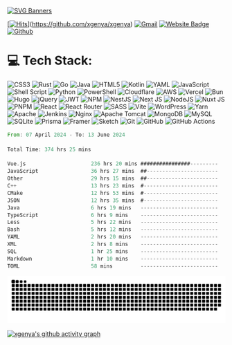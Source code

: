 
[![SVG Banners](https://svg-banners.vercel.app/api?type=origin&text1=Hi%20there%20👋&text2=%20wellcome&width=1000&height=400)](https://github.com/Akshay090/svg-banners)

[[![Hits](https://hits.seeyoufarm.com/api/count/incr/badge.svg?url=https%3A%2F%2Fgithub.com%2xgenya%2xgenya&count_bg=%2379C83D&title_bg=%23555555&icon=&icon_color=%23E7E7E7&title=Profile+Views&edge_flat=false)](https://hits.seeyoufarm.com)](https://github.com/xgenya/xgenya)
[![Gmail](https://img.shields.io/badge/-Gmail-c14438?style=flat&logo=Gmail&logoColor=white)](mailto:i@remrin.dev)
[![Website Badge](https://img.shields.io/badge/-Website-c14438?style=flat&logo=Google-Chrome&logoColor=white&link=https://remrin.dev)](https://remrin.dev)
[![Github](https://img.shields.io/github/followers/hejazizo?label=Follow&style=social)](https://github.com/hejazizo)



# 💻 Tech Stack:
![CSS3](https://img.shields.io/badge/css3-%231572B6.svg?style=for-the-badge&logo=css3&logoColor=white) ![Rust](https://img.shields.io/badge/rust-%23000000.svg?style=for-the-badge&logo=rust&logoColor=white) ![Go](https://img.shields.io/badge/go-%2300ADD8.svg?style=for-the-badge&logo=go&logoColor=white) ![Java](https://img.shields.io/badge/java-%23ED8B00.svg?style=for-the-badge&logo=openjdk&logoColor=white) ![HTML5](https://img.shields.io/badge/html5-%23E34F26.svg?style=for-the-badge&logo=html5&logoColor=white) ![Kotlin](https://img.shields.io/badge/kotlin-%237F52FF.svg?style=for-the-badge&logo=kotlin&logoColor=white) ![YAML](https://img.shields.io/badge/yaml-%23ffffff.svg?style=for-the-badge&logo=yaml&logoColor=151515) ![JavaScript](https://img.shields.io/badge/javascript-%23323330.svg?style=for-the-badge&logo=javascript&logoColor=%23F7DF1E) ![Shell Script](https://img.shields.io/badge/shell_script-%23121011.svg?style=for-the-badge&logo=gnu-bash&logoColor=white) ![Python](https://img.shields.io/badge/python-3670A0?style=for-the-badge&logo=python&logoColor=ffdd54) ![PowerShell](https://img.shields.io/badge/PowerShell-%235391FE.svg?style=for-the-badge&logo=powershell&logoColor=white) ![Cloudflare](https://img.shields.io/badge/Cloudflare-F38020?style=for-the-badge&logo=Cloudflare&logoColor=white) ![AWS](https://img.shields.io/badge/AWS-%23FF9900.svg?style=for-the-badge&logo=amazon-aws&logoColor=white) ![Vercel](https://img.shields.io/badge/vercel-%23000000.svg?style=for-the-badge&logo=vercel&logoColor=white) ![Bun](https://img.shields.io/badge/Bun-%23000000.svg?style=for-the-badge&logo=bun&logoColor=white) ![Hugo](https://img.shields.io/badge/Hugo-black.svg?style=for-the-badge&logo=Hugo) ![jQuery](https://img.shields.io/badge/jquery-%230769AD.svg?style=for-the-badge&logo=jquery&logoColor=white) ![JWT](https://img.shields.io/badge/JWT-black?style=for-the-badge&logo=JSON%20web%20tokens) ![NPM](https://img.shields.io/badge/NPM-%23CB3837.svg?style=for-the-badge&logo=npm&logoColor=white) ![NestJS](https://img.shields.io/badge/nestjs-%23E0234E.svg?style=for-the-badge&logo=nestjs&logoColor=white) ![Next JS](https://img.shields.io/badge/Next-black?style=for-the-badge&logo=next.js&logoColor=white) ![NodeJS](https://img.shields.io/badge/node.js-6DA55F?style=for-the-badge&logo=node.js&logoColor=white) ![Nuxt JS](https://img.shields.io/badge/Nuxt-002E3B?style=for-the-badge&logo=nuxt.js&logoColor=#00DC82) ![PNPM](https://img.shields.io/badge/pnpm-%234a4a4a.svg?style=for-the-badge&logo=pnpm&logoColor=f69220) ![React](https://img.shields.io/badge/react-%2320232a.svg?style=for-the-badge&logo=react&logoColor=%2361DAFB) ![React Router](https://img.shields.io/badge/React_Router-CA4245?style=for-the-badge&logo=react-router&logoColor=white) ![SASS](https://img.shields.io/badge/SASS-hotpink.svg?style=for-the-badge&logo=SASS&logoColor=white) ![Vite](https://img.shields.io/badge/vite-%23646CFF.svg?style=for-the-badge&logo=vite&logoColor=white) ![WordPress](https://img.shields.io/badge/WordPress-%23117AC9.svg?style=for-the-badge&logo=WordPress&logoColor=white) ![Yarn](https://img.shields.io/badge/yarn-%232C8EBB.svg?style=for-the-badge&logo=yarn&logoColor=white) ![Apache](https://img.shields.io/badge/apache-%23D42029.svg?style=for-the-badge&logo=apache&logoColor=white) ![Jenkins](https://img.shields.io/badge/jenkins-%232C5263.svg?style=for-the-badge&logo=jenkins&logoColor=white) ![Nginx](https://img.shields.io/badge/nginx-%23009639.svg?style=for-the-badge&logo=nginx&logoColor=white) ![Apache Tomcat](https://img.shields.io/badge/apache%20tomcat-%23F8DC75.svg?style=for-the-badge&logo=apache-tomcat&logoColor=black) ![MongoDB](https://img.shields.io/badge/MongoDB-%234ea94b.svg?style=for-the-badge&logo=mongodb&logoColor=white) ![MySQL](https://img.shields.io/badge/mysql-4479A1.svg?style=for-the-badge&logo=mysql&logoColor=white) ![SQLite](https://img.shields.io/badge/sqlite-%2307405e.svg?style=for-the-badge&logo=sqlite&logoColor=white) ![Prisma](https://img.shields.io/badge/Prisma-3982CE?style=for-the-badge&logo=Prisma&logoColor=white) ![Framer](https://img.shields.io/badge/Framer-black?style=for-the-badge&logo=framer&logoColor=blue) ![Sketch](https://img.shields.io/badge/Sketch-FFB387?style=for-the-badge&logo=sketch&logoColor=black) ![Git](https://img.shields.io/badge/git-%23F05033.svg?style=for-the-badge&logo=git&logoColor=white) ![GitHub](https://img.shields.io/badge/github-%23121011.svg?style=for-the-badge&logo=github&logoColor=white) ![GitHub Actions](https://img.shields.io/badge/github%20actions-%232671E5.svg?style=for-the-badge&logo=githubactions&logoColor=white)

<!--START_SECTION:waka-->

```rust
From: 07 April 2024 - To: 13 June 2024

Total Time: 374 hrs 25 mins

Vue.js                     236 hrs 20 mins ################---------   63.12 %
JavaScript                 36 hrs 27 mins  ##-----------------------   09.74 %
Other                      29 hrs 15 mins  ##-----------------------   07.81 %
C++                        13 hrs 23 mins  #------------------------   03.58 %
CMake                      12 hrs 53 mins  #------------------------   03.44 %
JSON                       12 hrs 35 mins  #------------------------   03.36 %
Java                       6 hrs 19 mins   -------------------------   01.69 %
TypeScript                 6 hrs 9 mins    -------------------------   01.65 %
Less                       5 hrs 22 mins   -------------------------   01.43 %
Bash                       5 hrs 12 mins   -------------------------   01.39 %
YAML                       2 hrs 20 mins   -------------------------   00.63 %
XML                        2 hrs 8 mins    -------------------------   00.57 %
SQL                        1 hr 25 mins    -------------------------   00.38 %
Markdown                   1 hr 10 mins    -------------------------   00.32 %
TOML                       58 mins         -------------------------   00.26 %
```

<!--END_SECTION:waka-->

<picture>
  <source media="(prefers-color-scheme: dark)" srcset="https://raw.githubusercontent.com/xgenya/xgenya/output/github-contribution-grid-snake-dark.svg">
  <source media="(prefers-color-scheme: light)" srcset="https://raw.githubusercontent.com/xgenya/xgenya/output/github-contribution-grid-snake.svg">
  <img alt="github contribution grid snake animation" src="https://raw.githubusercontent.com/xgenya/xgenya/output/github-contribution-grid-snake.svg">
</picture>


[![xgenya's github activity graph](https://github-readme-activity-graph.vercel.app/graph?username=xgenya&theme=github)](https://github.com/xgenya/xgenya)

